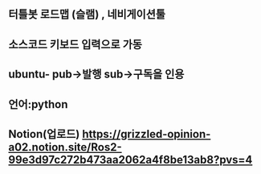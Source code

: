 ## 터틀봇 로드맵 (슬램) , 네비게이션툴
## 소스코드 키보드 입력으로 가동
## ubuntu- pub->발행 sub->구독을 인용
## 언어:python
## Notion(업로드) https://grizzled-opinion-a02.notion.site/Ros2-99e3d97c272b473aa2062a4f8be13ab8?pvs=4
